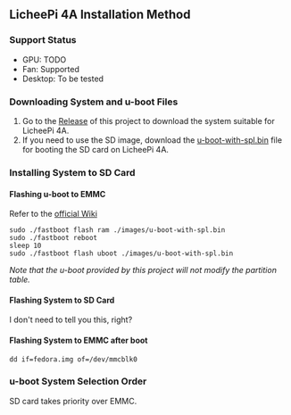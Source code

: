 ## LicheePi 4A Installation Method

### Support Status

* GPU: TODO
* Fan: Supported
* Desktop: To be tested

### Downloading System and u-boot Files

1. Go to the [Release](https://github.com/chainsx/fedora-riscv-builder/releases) of this project to download the system suitable for LicheePi 4A.
2. If you need to use the SD image, download the [u-boot-with-spl.bin](../firmware/u-boot-with-spl.bin) file for booting the SD card on LicheePi 4A.

### Installing System to SD Card

#### Flashing u-boot to EMMC

Refer to the [official Wiki](https://wiki.sipeed.com/hardware/zh/lichee/th1520/lpi4a/4_burn_image.html)

```
sudo ./fastboot flash ram ./images/u-boot-with-spl.bin
sudo ./fastboot reboot
sleep 10
sudo ./fastboot flash uboot ./images/u-boot-with-spl.bin
```

*Note that the u-boot provided by this project will not modify the partition table.*

#### Flashing System to SD Card

I don't need to tell you this, right?

#### Flashing System to EMMC after boot

```
dd if=fedora.img of=/dev/mmcblk0
```

### u-boot System Selection Order

SD card takes priority over EMMC.
